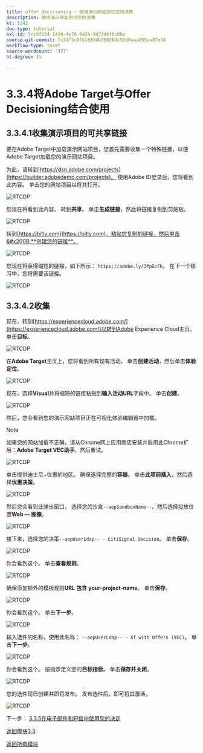 ```yaml
---
title: offer decisioning — 使用演示网站测试您的决策
description: 使用演示网站测试您的决策
kt: 5342
doc-type: tutorial
exl-id: 5cc9f134-1434-4e76-9d26-9d73dbf6c0be
source-git-commit: fc24f3c9fb1683db35026dc53d0aaa055aa87e34
workflow-type: tm+mt
source-wordcount: '377'
ht-degree: 1%

---
```


# 3.3.4将Adobe Target与Offer Decisioning结合使用

## 3.3.4.1收集演示项目的可共享链接

要在Adobe Target中加载演示网站项目，您首先需要收集一个特殊链接，以便Adobe Target加载您的演示网站项目。

为此，请转到[https://dsn.adobe.com/projects](https://builder.adobedemo.com/projects)。 使用Adobe ID登录后，您将看到此内容。 单击您的网站项目以将其打开。

![RTCDP](./images/builder1.png)

您现在将看到此内容。 转到&#x200B;**共享**。 单击&#x200B;**生成链接**，然后将链接复制到剪贴板。

![RTCDP](./images/builder2.png)

转到[https://bitly.com](https://bitly.com)，粘贴您复制的链接，然后单击&#x200B;**创建您的链接**。

![RTCDP](./images/builder4.png)

您现在将获得缩短的链接，如下所示： `https://adobe.ly/3PpGcFk`。 在下一个练习中，您将需要该链接。

![RTCDP](./images/builder5.png)

## 3.3.4.2收集

现在，转到[https://experiencecloud.adobe.com/](https://experiencecloud.adobe.com/)以转到Adobe Experience Cloud主页。 单击&#x200B;**目标**。

![RTCDP](./../../../modules/rtcdp-b2c/module2.3/images/excl.png)

在&#x200B;**Adobe Target**&#x200B;主页上，您将看到所有现有活动。 单击&#x200B;**创建活动**，然后单击&#x200B;**体验定位**。

![RTCDP](./../../../modules/rtcdp-b2c/module2.3/images/exclatov.png)

现在，选择&#x200B;**Visual**&#x200B;并将缩短的链接粘贴到&#x200B;**输入活动URL**&#x200B;字段中。 单击&#x200B;**创建**。

![RTCDP](./images/exclatcrxt1.png)

然后，您会看到您的演示网站项目正在可视化体验编辑器中加载。

>[!NOTE]
>
>如果您的网站加载不正确，请从Chrome网上应用商店安装并启用此Chrome扩展：**Adobe Target VEC助手**，然后重试。

![RTCDP](./images/vec1.png)

单击提供迪士尼+优惠的地区。 确保选择完整的&#x200B;**容器**。 单击&#x200B;**此项前插入**，然后选择&#x200B;**优惠决策**。

![RTCDP](./images/vec3.png)

然后您会看到此弹出窗口。 选择您的沙盒`--aepSandboxName--`，然后选择投放位置&#x200B;**Web — 图像**。

![RTCDP](./images/vec4.png)

接下来，选择您的决策`--aepUserLdap-- - CitiSignal Decision`。 单击&#x200B;**保存**。

![RTCDP](./images/vec5.png)

你会看到这个。 单击&#x200B;**查看规则**。

![RTCDP](./images/vec5a.png)

确保添加额外的模板规则&#x200B;**URL** **包含** **your-project-name**。 单击&#x200B;**保存**。

![RTCDP](./images/vec6.png)

你会看到这个。 单击&#x200B;**下一步**。

![RTCDP](./images/vec7.png)

输入选件的名称，使用此名称： `--aepUserLdap-- - XT with Offers (VEC)`。 单击&#x200B;**下一步**。

![RTCDP](./images/vec8.png)

你会看到这个。 按指示定义您的&#x200B;**目标指标**。 单击&#x200B;**保存并关闭**。

![RTCDP](./images/vec9.png)

您的选件现已创建并即将发布。 发布选件后，即可将其激活。

![RTCDP](./images/vec11.png)

下一步： [3.3.5在电子邮件和短信中使用您的决定](./ex5.md)

[返回模块3.3](./offer-decisioning.md)

[返回所有模块](./../../../overview.md)
